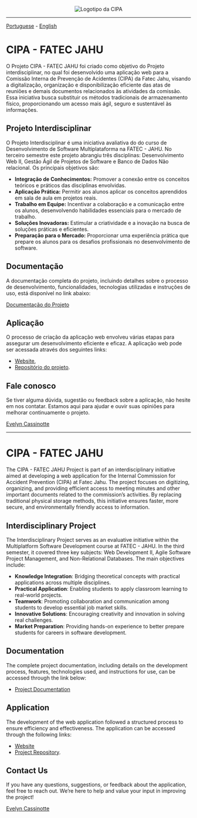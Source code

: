 <div align="center">
  
![Logotipo da CIPA](https://github.com/Evelyn-Cass/fatec-jahu-cipa/blob/main/images/cipa-fatec-jahu.png)
</div>

- - -
[Portuguese](https://github.com/Evelyn-Cass/fatec-jahu-cipa?tab=readme-ov-file#cipa---fatec-jahu) - [English](https://github.com/Evelyn-Cass/fatec-jahu-cipa?tab=readme-ov-file#cipa---fatec-jahu-1)<br>
# CIPA - FATEC JAHU

O Projeto CIPA - FATEC JAHU foi criado como objetivo do Projeto interdisciplinar, no qual foi desenvolvido uma aplicação web para a Comissão Interna de Prevenção de Acidentes (CIPA) da Fatec Jahu, visando a digitalização, organização e disponibilização eficiente das atas de reuniões e demais documentos relacionados às atividades da comissão. Essa iniciativa busca substituir os métodos tradicionais de armazenamento físico, proporcionando um acesso mais ágil, seguro e sustentável às informações.


## Projeto Interdisciplinar

O Projeto Interdisciplinar é uma iniciativa avaliativa do do curso de Desenvolvimento de Software Multiplataforma na FATEC - JAHU. No terceiro semestre este projeto abrangiu três disciplinas: Desenvolvimento Web II, Gestão Ágil de Projetos de Software e Banco de Dados Não relacional. Os principais objetivos são:

- **Integração de Conhecimentos:** Promover a conexão entre os conceitos teóricos e práticos das disciplinas envolvidas.
- **Aplicação Prática:** Permitir aos alunos aplicar os conceitos aprendidos em sala de aula em projetos reais.
- **Trabalho em Equipe:** Incentivar a colaboração e a comunicação entre os alunos, desenvolvendo habilidades essenciais para o mercado de trabalho.
- **Soluções Inovadoras:** Estimular a criatividade e a inovação na busca de soluções práticas e eficientes.
- **Preparação para o Mercado:** Proporcionar uma experiência prática que prepare os alunos para os desafios profissionais no desenvolvimento de software.

## Documentação

A documentação completa do projeto, incluindo detalhes sobre o processo de desenvolvimento, funcionalidades, tecnologias utilizadas e instruções de uso, está disponível no link abaixo:

[Documentação do Projeto]()

## Aplicação

O processo de criação da aplicação web envolveu várias etapas para assegurar um desenvolvimento eficiente e eficaz.
A aplicação web pode ser acessada através dos seguintes links:

- [Website](),
- [Repositório do projeto](https://github.com/Evelyn-Cass/cipa-fatec-jahu).

## Fale conosco

Se tiver alguma dúvida, sugestão ou feedback sobre a aplicação, não hesite em nos contatar. 
Estamos aqui para ajudar e ouvir suas opiniões para melhorar continuamente o projeto.

[Evelyn Cassinotte](mailto:evelyn.cassinotte@fatec.sp.gov.br)


- - -
# CIPA - FATEC JAHU
The CIPA - FATEC JAHU Project is part of an interdisciplinary initiative aimed at developing a web application for the Internal Commission for Accident Prevention (CIPA) at Fatec Jahu. The project focuses on digitizing, organizing, and providing efficient access to meeting minutes and other important documents related to the commission’s activities. By replacing traditional physical storage methods, this initiative ensures faster, more secure, and environmentally friendly access to information.

## Interdisciplinary Project
The Interdisciplinary Project serves as an evaluative initiative within the Multiplatform Software Development course at FATEC - JAHU. In the third semester, it covered three key subjects: Web Development II, Agile Software Project Management, and Non-Relational Databases. The main objectives include:

- **Knowledge Integration**: Bridging theoretical concepts with practical applications across multiple disciplines.
- **Practical Application**: Enabling students to apply classroom learning to real-world projects.
- **Teamwork**: Promoting collaboration and communication among students to develop essential job market skills.
- **Innovative Solutions**: Encouraging creativity and innovation in solving real challenges.
- **Market Preparation**: Providing hands-on experience to better prepare students for careers in software development.

## Documentation
The complete project documentation, including details on the development process, features, technologies used, and instructions for use, can be accessed through the link below:

 - [Project Documentation]()

## Application
The development of the web application followed a structured process to ensure efficiency and effectiveness. The application can be accessed through the following links:

- [Website]()
- [Project Repository](https://github.com/Evelyn-Cass/cipa-fatec-jahu).

## Contact Us
If you have any questions, suggestions, or feedback about the application, feel free to reach out. We’re here to help and value your input in improving the project!

[Evelyn Cassinotte](mailto:evelyn.cassinotte@fatec.sp.gov.br)

